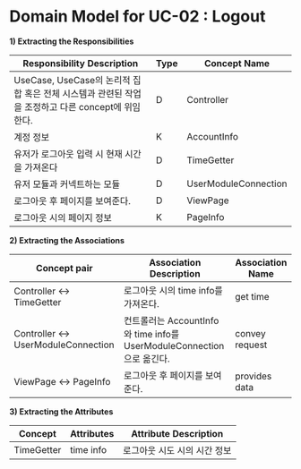 # Domain Model for UC-02 : Logout

**1) Extracting the Responsibilities**

| Responsibility Description                                   | Type | Concept Name |
| ------------------------------------------------------------ | ---- | ------------ |
| UseCase, UseCase의 논리적 집합 혹은 전체 시스템과 관련된 작업을 조정하고 다른 concept에 위임한다.  | D    | Controller   |
| 계정 정보 | K | AccountInfo |
| 유저가 로그아웃 입력 시 현재 시간을 가져온다 | D | TimeGetter |
| 유저 모듈과 커넥트하는 모듈 | D | UserModuleConnection |
| 로그아웃 후 페이지를 보여준다. | D   | ViewPage |
| 로그아웃 시의 페이지 정보 | K | PageInfo |



**2) Extracting the Associations**

| Concept pair | Association Description | Association Name |
| ------------------ | ----------------------- | ---------------- |
| Controller  <->   TimeGetter | 로그아웃 시의 time info를 가져온다. | get time |
| Controller  <->  UserModuleConnection | 컨트롤러는 AccountInfo와 time info를 UserModuleConnection으로 옮긴다. | convey request |
| ViewPage <-> PageInfo | 로그아웃 후 페이지를 보여준다.    | provides data |

**3) Extracting the Attributes**

| Concept | Attributes | Attribute Description |
| ------- | ---------- | --------------------- |
| TimeGetter | time info | 로그아웃 시도 시의 시간 정보 |

